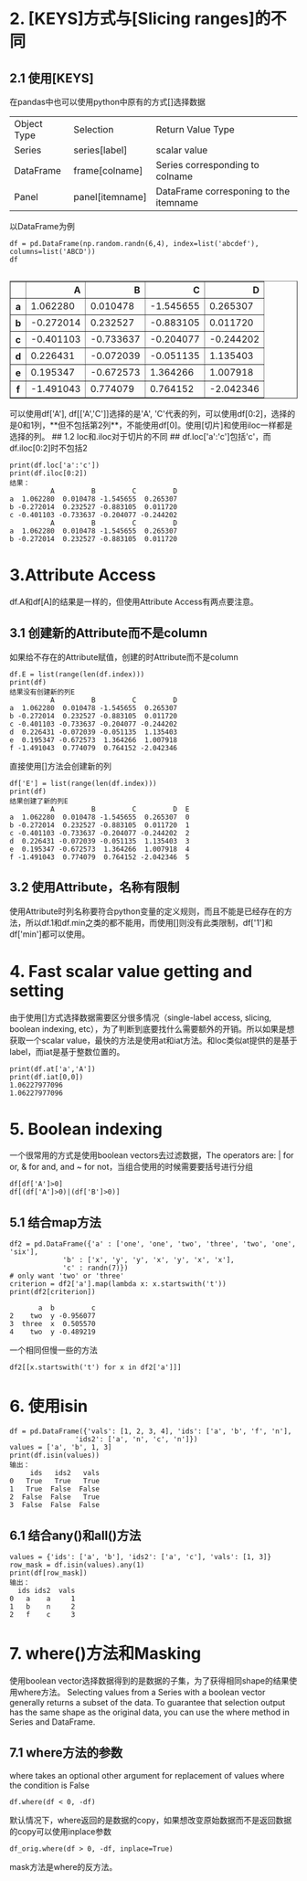 # 2. [KEYS]方式与[Slicing ranges]的不同 #
## 2.1 使用[KEYS] ##
在pandas中也可以使用python中原有的方式[]选择数据
<table class="table table-bordered">
	<tr><td>Object Type</td><td>Selection</td><td>Return Value Type</td></tr>
	<tr><td>Series</td><td>series[label]</td><td>scalar value</td></tr>
	<tr><td>DataFrame</td><td>frame[colname]</td><td>Series corresponding to colname</td></tr>
	<tr><td>Panel</td><td>panel[itemname]</td><td>DataFrame corresponing to the itemname</td></tr>
</table>
以DataFrame为例

	df = pd.DataFrame(np.random.randn(6,4), index=list('abcdef'), columns=list('ABCD'))
	df
<div style="max-height:1000px;max-width:1500px;overflow:auto;">
<table border="1" class="dataframe">
  <thead>
    <tr style="text-align: right;">
      <th></th>
      <th>A</th>
      <th>B</th>
      <th>C</th>
      <th>D</th>
    </tr>
  </thead>
  <tbody>
    <tr>
      <th>a</th>
      <td> 1.062280</td>
      <td> 0.010478</td>
      <td>-1.545655</td>
      <td> 0.265307</td>
    </tr>
    <tr>
      <th>b</th>
      <td>-0.272014</td>
      <td> 0.232527</td>
      <td>-0.883105</td>
      <td> 0.011720</td>
    </tr>
    <tr>
      <th>c</th>
      <td>-0.401103</td>
      <td>-0.733637</td>
      <td>-0.204077</td>
      <td>-0.244202</td>
    </tr>
    <tr>
      <th>d</th>
      <td> 0.226431</td>
      <td>-0.072039</td>
      <td>-0.051135</td>
      <td> 1.135403</td>
    </tr>
    <tr>
      <th>e</th>
      <td> 0.195347</td>
      <td>-0.672573</td>
      <td> 1.364266</td>
      <td> 1.007918</td>
    </tr>
    <tr>
      <th>f</th>
      <td>-1.491043</td>
      <td> 0.774079</td>
      <td> 0.764152</td>
      <td>-2.042346</td>
    </tr>
  </tbody>
</table>
</div>
可以使用df['A'], df[['A','C']]选择的是'A', 'C'代表的列，可以使用df[0:2]，选择的是0和1列，**但不包括第2列**，不能使用df[0]。使用[切片]和使用iloc一样都是选择的列。
## 1.2 loc和.iloc对于切片的不同 ##
df.loc['a':'c']包括'c'，而df.iloc[0:2]时不包括2

	print(df.loc['a':'c'])
    print(df.iloc[0:2])
	结果：
              A         B         C         D
    a  1.062280  0.010478 -1.545655  0.265307
    b -0.272014  0.232527 -0.883105  0.011720
    c -0.401103 -0.733637 -0.204077 -0.244202
              A         B         C         D
    a  1.062280  0.010478 -1.545655  0.265307
    b -0.272014  0.232527 -0.883105  0.011720
# 3.Attribute Access  #
df.A和df[A]的结果是一样的，但使用Attribute Access有两点要注意。
## 3.1 创建新的Attribute而不是column ##
如果给不存在的Attribute赋值，创建的时Attribute而不是column

	df.E = list(range(len(df.index)))
	print(df)
	结果没有创建新的列E
	          A         B         C         D
	a  1.062280  0.010478 -1.545655  0.265307
	b -0.272014  0.232527 -0.883105  0.011720
	c -0.401103 -0.733637 -0.204077 -0.244202
	d  0.226431 -0.072039 -0.051135  1.135403
	e  0.195347 -0.672573  1.364266  1.007918
	f -1.491043  0.774079  0.764152 -2.042346
	
直接使用[]方法会创建新的列

	df['E'] = list(range(len(df.index)))
	print(df)
	结果创建了新的列E
	          A         B         C         D  E
	a  1.062280  0.010478 -1.545655  0.265307  0
	b -0.272014  0.232527 -0.883105  0.011720  1
	c -0.401103 -0.733637 -0.204077 -0.244202  2
	d  0.226431 -0.072039 -0.051135  1.135403  3
	e  0.195347 -0.672573  1.364266  1.007918  4
	f -1.491043  0.774079  0.764152 -2.042346  5
## 3.2 使用Attribute，名称有限制 ##
使用Attribute时列名称要符合python变量的定义规则，而且不能是已经存在的方法，所以df.1和df.min之类的都不能用，而使用[]则没有此类限制，df['1']和df['min']都可以使用。

# 4. Fast scalar value getting and setting #
由于使用[]方式选择数据需要区分很多情况（single-label access, slicing, boolean indexing, etc），为了判断到底要找什么需要额外的开销。所以如果是想获取一个scalar value，最快的方法是使用at和iat方法。和loc类似at提供的是基于label，而iat是基于整数位置的。	

	print(df.at['a','A'])
	print(df.iat[0,0])
	1.06227977096
	1.06227977096

# 5. Boolean indexing #
一个很常用的方式是使用boolean vectors去过滤数据，The operators are: | for or, & for and, and ~ for not，当组合使用的时候需要要括号进行分组

	df[df['A']>0]
	df[(df['A']>0)|(df['B']>0)]

## 5.1 结合map方法 ##
	df2 = pd.DataFrame({'a' : ['one', 'one', 'two', 'three', 'two', 'one', 'six'],
                 'b' : ['x', 'y', 'y', 'x', 'y', 'x', 'x'],
                 'c' : randn(7)})
	# only want 'two' or 'three'
	criterion = df2['a'].map(lambda x: x.startswith('t'))
	print(df2[criterion])

	       a  b         c
	2    two  y -0.956077
	3  three  x  0.505570
	4    two  y -0.489219

一个相同但慢一些的方法

	df2[[x.startswith('t') for x in df2['a']]]

# 6. 使用isin #
	df = pd.DataFrame({'vals': [1, 2, 3, 4], 'ids': ['a', 'b', 'f', 'n'],
	                'ids2': ['a', 'n', 'c', 'n']})
	values = ['a', 'b', 1, 3]
	print(df.isin(values))
	输出：
	     ids   ids2   vals
	0   True   True   True
	1   True  False  False
	2  False  False   True
	3  False  False  False
## 6.1 结合any()和all()方法 ##
	values = {'ids': ['a', 'b'], 'ids2': ['a', 'c'], 'vals': [1, 3]}
	row_mask = df.isin(values).any(1)
	print(df[row_mask])
	输出：
	  ids ids2  vals
	0   a    a     1
	1   b    n     2
	2   f    c     3
# 7. where()方法和Masking #
使用boolean vector选择数据得到的是数据的子集，为了获得相同shape的结果使用where方法。
Selecting values from a Series with a boolean vector generally returns a subset of the data. To guarantee that selection output has the same shape as the original data, you can use the where method in Series and DataFrame.	

## 7.1 where方法的参数 ##
where takes an optional other argument for replacement of values where the condition is False

	df.where(df < 0, -df)
默认情况下，where返回的是数据的copy，如果想改变原始数据而不是返回数据的copy可以使用inplace参数

	df_orig.where(df > 0, -df, inplace=True)
mask方法是where的反方法。